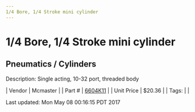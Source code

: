 ```yaml
---
1/4 Bore, 1/4 Stroke mini cylinder
---
```

# 1/4 Bore, 1/4 Stroke mini cylinder
## Pneumatics / Cylinders
Description: 	Single acting, 10-32 port, threaded body 

| Vendor | Mcmaster | 
| Part # | [6604K11](https://www.mcmaster.com/#6604K11) | 
| Unit Price | $20.36 | 
| Tags: |  | 

Last updated: Mon May 08 00:16:15 PDT 2017